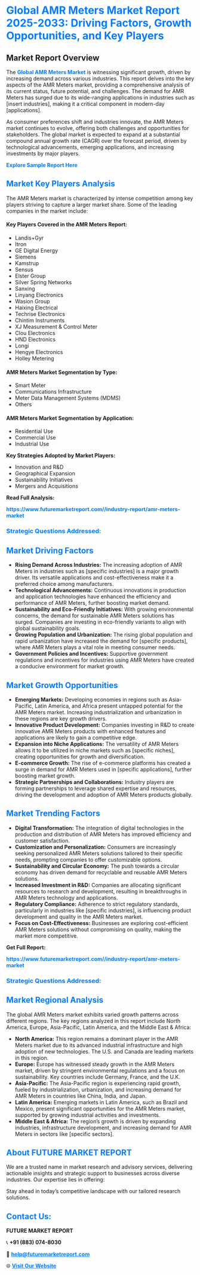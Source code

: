 <h1 style="color: #007BFF;">Global AMR Meters Market Report 2025-2033: Driving Factors, Growth Opportunities, and Key Players</h1>

<section id="overview">
<h2>Market Report Overview</h2>
<p>The <a href="https://www.futuremarketreport.com//industry-report/amr-meters-market" style="color: #007BFF; text-decoration: none;"><strong>Global AMR Meters Market</strong></a> is witnessing significant growth, driven by increasing demand across various industries. This report delves into the key aspects of the AMR Meters market, providing a comprehensive analysis of its current status, future potential, and challenges. The demand for AMR Meters has surged due to its wide-ranging applications in industries such as [insert industries], making it a critical component in modern-day [applications].</p>
<p>As consumer preferences shift and industries innovate, the AMR Meters market continues to evolve, offering both challenges and opportunities for stakeholders. The global market is expected to expand at a substantial compound annual growth rate (CAGR) over the forecast period, driven by technological advancements, emerging applications, and increasing investments by major players.</p>
</section>

<section id="overview">
<p><a href="https://www.futuremarketreport.com//request-sample/reportId=90687" style="color: #007BFF; text-decoration: none;"><strong>Explore Sample Report Here</strong></a></p>
</section>

<section id="key-players">
<h2 style="color: #007BFF;">Market Key Players Analysis</h2>
<p>The AMR Meters market is characterized by intense competition among key players striving to capture a larger market share. Some of the leading companies in the market include:</p>
<h4>Key Players Covered in the AMR Meters Report:</h4>
<ul><li>Landis+Gyr</li><li>Itron</li><li>GE Digital Energy</li><li>Siemens</li><li>Kamstrup</li><li>Sensus</li><li>Elster Group</li><li>Silver Spring Networks</li><li>Sanxing</li><li>Linyang Electronics</li><li>Wasion Group</li><li>Haixing Electrical</li><li>Techrise Electronics</li><li>Chintim Instruments</li><li>XJ Measurement &amp; Control Meter</li><li>Clou Electronics</li><li>HND Electronics</li><li>Longi</li><li>Hengye Electronics</li><li>Holley Metering</li></ul>
<h4>AMR Meters Market Segmentation by Type:</h4>
<ul><li>Smart Meter</li><li>Communications Infrastructure</li><li>Meter Data Management Systems (MDMS)</li><li>Others</li></ul>

<h4>AMR Meters Market Segmentation by Application:</h4>
<ul><li>Residential Use</li><li>Commercial Use</li><li>Industrial Use</li></ul>
<p><strong>Key Strategies Adopted by Market Players:</strong></p>
<ul>
<li>Innovation and R&D</li>
<li>Geographical Expansion</li>
<li>Sustainability Initiatives</li>
<li>Mergers and Acquisitions</li>
</ul>
</section>

<section>
<p><strong>Read Full Analysis: </strong></p><a href="https://www.futuremarketreport.com//industry-report/amr-meters-market" style="color: #007BFF; text-decoration: none;"><strong>https://www.futuremarketreport.com//industry-report/amr-meters-market</strong></a>
<h3 style="color: #007BFF;">Strategic Questions Addressed:</h3>
</section>

<section id="driving-factors">
<h2 style="color: #007BFF;">Market Driving Factors</h2>
<ul>
<li><strong>Rising Demand Across Industries:</strong> The increasing adoption of AMR Meters in industries such as [specific industries] is a major growth driver. Its versatile applications and cost-effectiveness make it a preferred choice among manufacturers.</li>
<li><strong>Technological Advancements:</strong> Continuous innovations in production and application technologies have enhanced the efficiency and performance of AMR Meters, further boosting market demand.</li>
<li><strong>Sustainability and Eco-Friendly Initiatives:</strong> With growing environmental concerns, the demand for sustainable AMR Meters solutions has surged. Companies are investing in eco-friendly variants to align with global sustainability goals.</li>
<li><strong>Growing Population and Urbanization:</strong> The rising global population and rapid urbanization have increased the demand for [specific products], where AMR Meters plays a vital role in meeting consumer needs.</li>
<li><strong>Government Policies and Incentives:</strong> Supportive government regulations and incentives for industries using AMR Meters have created a conducive environment for market growth.</li>
</ul>
</section>

<section id="growth-opportunities">
<h2 style="color: #007BFF;">Market Growth Opportunities</h2>
<ul>
<li><strong>Emerging Markets:</strong> Developing economies in regions such as Asia-Pacific, Latin America, and Africa present untapped potential for the AMR Meters market. Increasing industrialization and urbanization in these regions are key growth drivers.</li>
<li><strong>Innovative Product Development:</strong> Companies investing in R&D to create innovative AMR Meters products with enhanced features and applications are likely to gain a competitive edge.</li>
<li><strong>Expansion into Niche Applications:</strong> The versatility of AMR Meters allows it to be utilized in niche markets such as [specific niches], creating opportunities for growth and diversification.</li>
<li><strong>E-commerce Growth:</strong> The rise of e-commerce platforms has created a surge in demand for AMR Meters used in [specific applications], further boosting market growth.</li>
<li><strong>Strategic Partnerships and Collaborations:</strong> Industry players are forming partnerships to leverage shared expertise and resources, driving the development and adoption of AMR Meters products globally.</li>
</ul>
</section>

<section id="trending-factors">
<h2 style="color: #007BFF;">Market Trending Factors</h2>
<ul>
<li><strong>Digital Transformation:</strong> The integration of digital technologies in the production and distribution of AMR Meters has improved efficiency and customer satisfaction.</li>
<li><strong>Customization and Personalization:</strong> Consumers are increasingly seeking personalized AMR Meters solutions tailored to their specific needs, prompting companies to offer customizable options.</li>
<li><strong>Sustainability and Circular Economy:</strong> The push towards a circular economy has driven demand for recyclable and reusable AMR Meters solutions.</li>
<li><strong>Increased Investment in R&D:</strong> Companies are allocating significant resources to research and development, resulting in breakthroughs in AMR Meters technology and applications.</li>
<li><strong>Regulatory Compliance:</strong> Adherence to strict regulatory standards, particularly in industries like [specific industries], is influencing product development and quality in the AMR Meters market.</li>
<li><strong>Focus on Cost-Effectiveness:</strong> Businesses are exploring cost-efficient AMR Meters solutions without compromising on quality, making the market more competitive.</li>
</ul>
</section>

<section>
<p><strong>Get Full Report: </strong></p><a href="https://www.futuremarketreport.com//industry-report/amr-meters-market" style="color: #007BFF; text-decoration: none;"><strong>https://www.futuremarketreport.com//industry-report/amr-meters-market</strong></a>
<h3 style="color: #007BFF;">Strategic Questions Addressed:</h3>
</section>


<section id="regional-analysis">
<h2 style="color: #007BFF;">Market Regional Analysis</h2>
<p>The global AMR Meters market exhibits varied growth patterns across different regions. The key regions analyzed in this report include North America, Europe, Asia-Pacific, Latin America, and the Middle East & Africa:</p>
<ul>
<li><strong>North America:</strong> This region remains a dominant player in the AMR Meters market due to its advanced industrial infrastructure and high adoption of new technologies. The U.S. and Canada are leading markets in this region.</li>
<li><strong>Europe:</strong> Europe has witnessed steady growth in the AMR Meters market, driven by stringent environmental regulations and a focus on sustainability. Key countries include Germany, France, and the U.K.</li>
<li><strong>Asia-Pacific:</strong> The Asia-Pacific region is experiencing rapid growth, fueled by industrialization, urbanization, and increasing demand for AMR Meters in countries like China, India, and Japan.</li>
<li><strong>Latin America:</strong> Emerging markets in Latin America, such as Brazil and Mexico, present significant opportunities for the AMR Meters market, supported by growing industrial activities and investments.</li>
<li><strong>Middle East & Africa:</strong> The region’s growth is driven by expanding industries, infrastructure development, and increasing demand for AMR Meters in sectors like [specific sectors].</li>
</ul>
</section>

<footer>
<h2 style="color: #007BFF;">About FUTURE MARKET REPORT</h2>
<p>We are a trusted name in market research and advisory services, delivering actionable insights and strategic support to businesses across diverse industries. Our expertise lies in offering:</p>

<p>Stay ahead in today’s competitive landscape with our tailored research solutions.</p>

<h2 style="color: #007BFF;">Contact Us:</h2>
<p><strong>FUTURE MARKET REPORT</strong></p>
<p>📞 <strong>+91 (883) 074-8030</strong></p>
<p>📧 <strong><a href="mailto:help@futuremarketreport.com" style="color: #007BFF;">help@futuremarketreport.com</a></strong></p>
<p>🌐 <strong><a href="https://www.futuremarketreport.com/" style="color: #007BFF;">Visit Our Website</a></strong></p>
</footer>